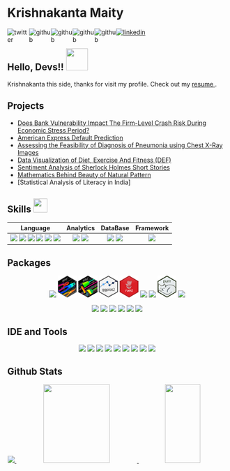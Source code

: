 <!-- <img align="right" width="400px" height="520px" style="margin-top:-20px" src="https://cdn.rentechdigital.com/common_files/swipecart/Blog/machine-learning-vs-data-science-3.gif"> -->

<div display="inline-block">
 
 <h1 align="left">Krishnakanta Maity</h1>  
 
  <a href="https://www.linkedin.com/in/iamkkmcmd">
    <img width="50px" src="https://img.icons8.com/nolan/64/1A6DFF/C822FF/linkedin.png" alt="linkedin" style="vertical-align:top;">
  </a>
 <a href="https://twitter.com/iamkkmcmd">
    <img align="left" width="50px" src="https://img.icons8.com/nolan/64/twitter-circled.png" alt="twitter" style="vertical-align:top;">
  </a>
 <a href="https://www.github.com/iamkkmcmd/">
    <img align="left" width="50px" src="https://img.icons8.com/nolan/64/github.png" alt="github" style="vertical-align:top;">
  </a> 
 <a href="https://www.facebook.com/iamkkmcmd/">
    <img align="left" width="50px" src="https://img.icons8.com/nolan/64/facebook-new.png" alt="github" style="vertical-align:top;">
  </a> 
 <a href="https://www.pinterest.com/iamkkmcmd/">
    <img align="left" width="50px" src="https://img.icons8.com/nolan/64/pinterest.png" alt="github" style="vertical-align:top;">
  </a> 
 <a href="https://www.instagram.com/iamkkmcmd/">
    <img align="left" width="50px" src="https://img.icons8.com/nolan/64/instagram-new.png" alt="github" style="vertical-align:top;">
  </a> 
</div>



<!--Social Profiles-->
<!-- [![LinkedIn Badge](https://img.shields.io/badge/LinkedIn-0077B5?style=for-the-badge&logo=linkedin&logoColor=white)](https://www.linkedin.com/in/iamkkmcmd)
[![Twitter Badge](https://img.shields.io/badge/Twitter-1DA1F2?style=for-the-badge&logo=twitter&logoColor=white)](https://www.twitter.com/iamkkmcmd)
[![Hackerrank Badge](https://img.shields.io/badge/-Hackerrank-2EC866?style=for-the-badge&logo=HackerRank&logoColor=white)](https://www.hackerrank.com/iamkkmcmd)
[![Github Badge](https://img.shields.io/badge/GitHub-100000?style=for-the-badge&logo=github&logoColor=white)](https://www.github.com/iamkkmcmd)
[![Pinterest Badge](https://img.shields.io/badge/Pinterest-%23E60023.svg?&style=for-the-badge&logo=Pinterest&logoColor=white)](https://www.pinterest.com/iamkkmcmd)
[![Facebook Badge](	https://img.shields.io/badge/Facebook-1877F2?style=for-the-badge&logo=facebook&logoColor=white)](https://www.facebook.com/iamkkmcmd)
[![Instagram Badge](https://img.shields.io/badge/Instagram-E4405F?style=for-the-badge&logo=instagram&logoColor=white)](https://www.instagram.com/iamkkmcmd) -->


## Hello, Devs!! <img src = "https://raw.githubusercontent.com/MartinHeinz/MartinHeinz/master/wave.gif" width = 50px height=50px>

Krishnakanta this side, thanks for visit my profile. Check out my <a href = './iamkkmcmd_resume.pdf'> resume </a>.

## Projects
- [Does Bank Vulnerability Impact The Firm-Level Crash Risk During Economic Stress Period?](https://github.com/iamkkmcmd/SummerProject)
- [American Express Default Prediction](https://github.com/iamkkmcmd/DefaultPrediction)
- [Assessing the Feasibility of Diagnosis of Pneumonia using Chest X-Ray Images](https://github.com/iamkkmcmd/ML_Project-Group_3ml)
- [Data Visualization of Diet, Exercise And Fitness (DEF)](https://github.com/iamkkmcmd/PDS-Project)
- [Sentiment Analysis of Sherlock Holmes Short Stories](https://github.com/iamkkmcmd/holmes-story-analysis)
- [Mathematics Behind Beauty of Natural Pattern](https://iamkkm-cmd.shinyapps.io/BeautyOfNature/)
- [Statistical Analysis of Literacy in India]



<!-- https://github-profile-summary-cards.vercel.app/api/cards/profile-details?username=iamkkmcmd&theme=vue  -->

## Skills <img src = "https://media2.giphy.com/media/QssGEmpkyEOhBCb7e1/giphy.gif?cid=ecf05e47a0n3gi1bfqntqmob8g9aid1oyj2wr3ds3mg700bl&rid=giphy.gif" width = 32px height=32px>
<div display="inline-block"; text-align="center";>
  
</div>
 
| Language | Analytics | DataBase | Framework |
|:----:|:----:|:----:|:----:|
| ![](https://img.shields.io/badge/R-276DC3?style=for-the-badge&logo=r&logoColor=white) ![](https://img.shields.io/badge/Python-FFD43B?style=for-the-badge&logo=python&logoColor=blue) ![](https://img.shields.io/badge/C-00599C?style=for-the-badge&logo=c&logoColor=white) ![](https://img.shields.io/badge/LaTeX-47A141?style=for-the-badge&logo=LaTeX&logoColor=white) ![](https://img.shields.io/badge/HTML5-E34F26?style=for-the-badge&logo=html5&logoColor=white) ![](https://img.shields.io/badge/CSS3-1572B6?style=for-the-badge&logo=css3&logoColor=white)| ![](https://img.shields.io/badge/Tableau-E97627?style=for-the-badge&logo=Tableau&logoColor=white) ![](https://img.shields.io/badge/PowerBI-F2C811?style=for-the-badge&logo=Power%20BI&logoColor=white) |  ![](https://img.shields.io/badge/PostgreSQL-316192?style=for-the-badge&logo=postgresql&logoColor=white)  ![](https://img.shields.io/badge/MySQL-005C84?style=for-the-badge&logo=mysql&logoColor=white)  |   ![](https://img.shields.io/badge/Flask-000000?style=for-the-badge&logo=flask&logoColor=white)   |

## Packages
<p align="center">
    <img height="50px" src="https://github.com/tidyverse/tidyverse.org/blob/master/static/images/hex-tidyverse.png"/>
    <img height="50px" src="https://github.com/tidyverse/dplyr/blob/main/man/figures/logo.png"/>
    <img height="50px" src="https://github.com/tidyverse/tidyr/blob/main/man/figures/logo.png"/>
    <img height="50px" src="https://github.com/tidyverse/ggplot2/blob/main/man/figures/logo.png"/>
    <img height="50px" src="https://github.com/tidyverse/rvest/blob/main/man/figures/logo.png"/>
    <img height="50px" src="https://github.com/tidyverse/stringr/blob/main/man/figures/logo.png"/>
    <img height="50px" src="https://github.com/tidyverse/lubridate/blob/main/man/figures/logo.png"/>
    <img height="50px" src="https://github.com/tidyverse/purrr/blob/main/man/figures/logo.png"/>
    <img height="50px" src="https://github.com/tidyverse/readr/blob/main/man/figures/logo.png"/>
 </p>

<p align="center">
  <img src = "https://img.shields.io/badge/Numpy-777BB4?style=for-the-badge&logo=numpy&logoColor=white"/>
  <img src = "https://img.shields.io/badge/Pandas-2C2D72?style=for-the-badge&logo=pandas&logoColor=white"/>
  <img src = "https://img.shields.io/badge/PyTorch-EE4C2C?style=for-the-badge&logo=PyTorch&logoColor=white"/>
  <img src = "https://img.shields.io/badge/scikit_learn-F7931E?style=for-the-badge&logo=scikit-learn&logoColor=white"/>
  <img src = "https://img.shields.io/badge/OpenCV-27338e?style=for-the-badge&logo=OpenCV&logoColor=white"/>
  <img src = "https://img.shields.io/badge/Plotly-239120?style=for-the-badge&logo=plotly&logoColor=white"/>
</p>
 
## IDE and Tools
<p align="center">
  <img src = "https://img.shields.io/badge/RStudio-75AADB?style=for-the-badge&logo=RStudio&logoColor=white"/>
  <img src = "https://img.shields.io/badge/Colab-F9AB00?style=for-the-badge&logo=googlecolab&color=525252"/>
  <img src = "https://img.shields.io/badge/Jupyter-F37626.svg?&style=for-the-badge&logo=Jupyter&logoColor=white"/>
  <img src = "https://img.shields.io/badge/VSCode-0078D4?style=for-the-badge&logo=visual%20studio%20code&logoColor=white"/>
  <img src = "https://img.shields.io/badge/Microsoft_Excel-217346?style=for-the-badge&logo=microsoft-excel&logoColor=white"/>
  <img src = "https://img.shields.io/badge/Microsoft_Word-2B579A?style=for-the-badge&logo=microsoft-word&logoColor=white"/>
  <img src = "https://img.shields.io/badge/Microsoft_PowerPoint-B7472A?style=for-the-badge&logo=microsoft-powerpoint&logoColor=white"/>
  <img src = "https://img.shields.io/badge/Overleaf-47A141?style=for-the-badge&logo=Overleaf&logoColor=white"/>
  <img src = "https://img.shields.io/badge/Adobe%20Photoshop-31A8FF?style=for-the-badge&logo=Adobe%20Photoshop&logoColor=black"/>
</p>
 
## Github Stats
<p align="center">
<a href="https://github.com/iamkkmcmd">
  <img height="180em" src="http://github-profile-summary-cards.vercel.app/api/cards/profile-details?username=iamkkmcmd&theme=2077"/>
  <img height="180em" width="55%" src="https://github-readme-stats-eight-theta.vercel.app/api?username=jeniblodev&show_icons=true&theme=algolia&include_all_commits=true&count_private=true"/>
  <img height="180em"  width="40%" src="https://github-readme-stats-eight-theta.vercel.app/api/top-langs/?username=iamkkmcmd&layout=compact&langs_count=8&theme=algolia"/>
</a>
</p>
